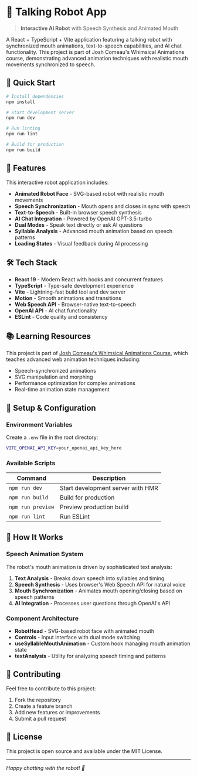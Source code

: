 # 🤖 Talking Robot App

> **Interactive AI Robot** with Speech Synthesis and Animated Mouth

A React + TypeScript + Vite application featuring a talking robot with synchronized mouth animations, text-to-speech capabilities, and AI chat functionality. This project is part of Josh Comeau's Whimsical Animations course, demonstrating advanced animation techniques with realistic mouth movements synchronized to speech.

## 🚀 Quick Start

```bash
# Install dependencies
npm install

# Start development server
npm run dev

# Run linting
npm run lint

# Build for production
npm run build
```

## 🎯 Features

This interactive robot application includes:

- **Animated Robot Face** - SVG-based robot with realistic mouth movements
- **Speech Synchronization** - Mouth opens and closes in sync with speech
- **Text-to-Speech** - Built-in browser speech synthesis
- **AI Chat Integration** - Powered by OpenAI GPT-3.5-turbo
- **Dual Modes** - Speak text directly or ask AI questions
- **Syllable Analysis** - Advanced mouth animation based on speech patterns
- **Loading States** - Visual feedback during AI processing

## 🛠️ Tech Stack

- **React 19** - Modern React with hooks and concurrent features
- **TypeScript** - Type-safe development experience
- **Vite** - Lightning-fast build tool and dev server
- **Motion** - Smooth animations and transitions
- **Web Speech API** - Browser-native text-to-speech
- **OpenAI API** - AI chat functionality
- **ESLint** - Code quality and consistency

## 📚 Learning Resources

This project is part of [Josh Comeau's Whimsical Animations Course](https://www.joshwcomeau.com/animation/), which teaches advanced web animation techniques including:

- Speech-synchronized animations
- SVG manipulation and morphing
- Performance optimization for complex animations
- Real-time animation state management

## 🔧 Setup & Configuration

### Environment Variables

Create a `.env` file in the root directory:

```bash
VITE_OPENAI_API_KEY=your_openai_api_key_here
```

### Available Scripts

| Command           | Description                       |
| ----------------- | --------------------------------- |
| `npm run dev`     | Start development server with HMR |
| `npm run build`   | Build for production              |
| `npm run preview` | Preview production build          |
| `npm run lint`    | Run ESLint                        |

## 🎨 How It Works

### Speech Animation System

The robot's mouth animation is driven by sophisticated text analysis:

1. **Text Analysis** - Breaks down speech into syllables and timing
2. **Speech Synthesis** - Uses browser's Web Speech API for natural voice
3. **Mouth Synchronization** - Animates mouth opening/closing based on speech patterns
4. **AI Integration** - Processes user questions through OpenAI's API

### Component Architecture

- **RobotHead** - SVG-based robot face with animated mouth
- **Controls** - Input interface with dual mode switching
- **useSyllableMouthAnimation** - Custom hook managing mouth animation state
- **textAnalysis** - Utility for analyzing speech timing and patterns

## 🤝 Contributing

Feel free to contribute to this project:

1. Fork the repository
2. Create a feature branch
3. Add new features or improvements
4. Submit a pull request

## 📄 License

This project is open source and available under the MIT License.

---

_Happy chatting with the robot! 🤖_
